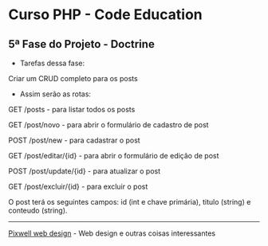 # Curso PHP - Code Education
## 5ª Fase do Projeto - Doctrine

- Tarefas dessa fase:
 
Criar um CRUD completo para os posts 

- Assim serão as rotas:

GET /posts - para listar todos os posts

GET /post/novo - para abrir o formulário de cadastro de post

POST /post/new - para cadastrar o post

GET /post/editar/{id} - para abrir o formulário de edição de post

POST /post/update/{id} - para atualizar o post

GET /post/excluir/{id} - para excluir o post

O post terá os seguintes campos: id (int e chave primária), titulo (string) e conteudo (string).

------------------------------------------------------------------------------------------
[Pixwell web design](http://www.pixwell.com.br) - Web design e outras coisas interessantes
